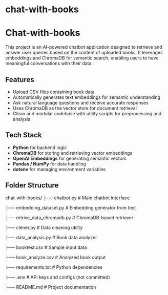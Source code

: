 # chat-with-books

# Chat-with-books

This project is an AI-powered chatbot application designed to retrieve and answer user queries based on the content of uploaded books. It leverages embeddings and ChromaDB for semantic search, enabling users to have meaningful conversations with their data.

## Features

- Upload CSV files containing book data
- Automatically generates text embeddings for semantic understanding
- Ask natural language questions and receive accurate responses
- Uses ChromaDB as the vector store for document retrieval
- Clean and modular codebase with utility scripts for preprocessing and analysis

## Tech Stack

- **Python** for backend logic
- **ChromaDB** for storing and retrieving vector embeddings
- **OpenAI Embeddings** for generating semantic vectors
- **Pandas / NumPy** for data handling
- **dotenv** for managing environment variables
  
## Folder Structure
chat-with-books/
├── chatbot.py # Main chatbot interface

├── embedding_dataset.py # Embedding generator from text

├── retrive_data_chromadb.py # ChromaDB-based retriever

├── clener.py # Data cleaning utility

├── data_analysis.py # Book data analyzer

├── booktest.csv # Sample input data

├── book_analyze.csv # Analyzed book output

├── requirements.txt # Python dependencies

├── .env # API keys and configs (not committed)

└── README.md # Project documentation




